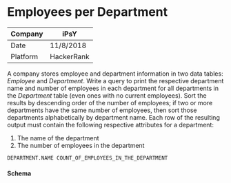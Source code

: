 # Employees per Department

Company| iPsY
---|---
Date|11/8/2018
Platform|HackerRank

A company stores employee and department information in two data tables: _Employee_ and _Department_. Write a query to print the respective department name and number of employees in each department for all departments in the _Department_ table (even ones with no current employees). Sort the results by descending order of the number of employees; if two or more departments have the same number of employees, then sort those departments alphabetically by department name.
Each row of the resulting output must contain the following respective attributes for a department:
1. The name of the department
2. The number of employees in the department

````
DEPARTMENT.NAME COUNT_OF_EMPLOYEES_IN_THE_DEPARTMENT
````

#### Schema
